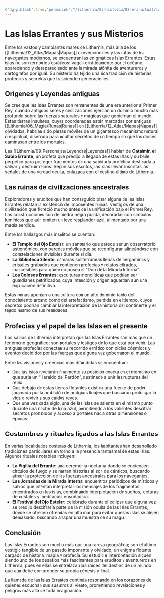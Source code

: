 ```yaml
---
{"dg-publish":true,"permalink":"/lithernia/01-historia/08-era-actual/las-islas-errantes-y-sus-misterios/","title":"Las Islas Errantes","tags":["lithernia","ubicacion","misterio","ruinas","profecia","magia-antigua"]}
---
```


# Las Islas Errantes y sus Misterios

Entre los vastos y cambiantes mares de Lithernia, más allá de los [[Lithernia/12_Atlas/Mapas\|Mapas]] convencionales y las rutas de los navegantes modernos, se encuentran las enigmáticas Islas Errantes. Estas islas no son territorios estáticos: vagan erráticamente por el océano, apareciendo y desapareciendo ante la mirada atónita de aventureros y cartógrafos por igual. Su misterio ha tejido una rica tradición de historias, profecías y secretos que trascienden generaciones.

## Orígenes y Leyendas antiguas

Se cree que las Islas Errantes son remanentes de una era anterior al Primer Rey, cuando antiguos seres y civilizaciones ejercían un dominio mucho más profundo sobre las fuerzas naturales y mágicas que gobiernan el mundo. Estas tierras insulares, cuyas coordenadas están marcadas por antiguas [[Lithernia/06_Magia/Runas\|Runas]] en [[Lithernia/12_Atlas/Mapas\|Mapas]] olvidados, habrían sido piezas móviles de un gigantesco mecanismo natural o espiritual, diseñado para ocultar secretos de un tiempo en que los dioses caminaban entre los mortales.

Las [[Lithernia/09_Personajes/Leyendas\|Leyendas]] hablan de **Catalmir, el Sabio Errante**, un profeta que predijo la llegada de estas islas y su baile perpetuo para proteger fragmentos de una sabiduría profética destinada a salvar y destruir reinos. Según sus escritos, las islas llevan inscritas las señales de una verdad oculta, enlazada con el destino último de Lithernia.

## Las ruinas de civilizaciones ancestrales

Exploradores y eruditos que han conseguido pisar alguna de las Islas Errantes relatan la existencia de imponentes ruinas, vestigios de una civilización que floreció mucho antes de la unificación bajo el Primer Rey. Las construcciones son de piedra negra pulida, decoradas con símbolos lumínicos que aún emiten un leve resplandor azul, alimentado por una magia perdida.

Entre los hallazgos más insólitos se cuentan:

- **El Templo del Ojo Estelar**: un santuario que parece ser un observatorio astronómico, con paredes móviles que se reconfiguran alineándose con constelaciones invisibles durante el día.
- **La Biblioteca Silente**: cámaras subterráneas llenas de pergaminos y cristales grabados que contienen profecías y relatos cifrados, inaccesibles para quien no posea el “Don de la Mirada Interna”.
- **Los Colosos Errantes**: esculturas monolíticas que podrían ser guardianes petrificados, cuya intención y origen aguardan aún una explicación definitiva.

Estas ruinas apuntan a una cultura con un alto dominio tanto del conocimiento arcano como del artefactismo, perdida en el tiempo, cuyos secretos podrían cambiar la interpretación de la historia del continente y el tejido mismo de sus realidades.

## Profecías y el papel de las Islas en el presente

Los sabios de Lithernia interpretan que las Islas Errantes son más que un fenómeno geográfico: son portales y testigos de lo que está por venir. Las antiguas profecías conectan su recorrido errático con ciclos cósmicos y eventos decididos por las fuerzas que alguna vez gobernaron el mundo.

Entre las visiones y creencias más difundidas se encuentran:

- Que las Islas revelarán finalmente su posición exacta en el momento en que surja un “Heraldo del Perdón”, destinado a unir las rupturas del reino.
- Que debajo de estas tierras flotantes existiría una fuente de poder jaqueada por la ambición de antiguos linajes que buscaron prolongar la vida o revivir a sus caídos reyes.
- Que una vez cada siglo, una de las Islas se asienta en el mismo punto durante una noche de luna azul, permitiendo a los valientes descifrar secretos prohibidos y acceso a portales hacia otras dimensiones o épocas.

## Costumbres y rituales ligados a las Islas Errantes

En varias localidades costeras de Lithernia, los habitantes han desarrollado tradiciones particulares en torno a la presencia fantasmal de estas islas. Algunos rituales notables incluyen:

- **La Vigilia del Errante**: una ceremonia nocturna donde se encienden círculos de fuego y se narran historias al son de cánticos, buscando atraer la protección de las fuerzas ancestrales para los navegantes.
- **Las Jornadas de la Mirada Interna**: encuentros periódicos de místicos y sabios que intentan interpretar los mensajes de los fragmentos encontrados en las islas, combinando interpretación de sueños, lecturas de cristales y meditación ensoñadora.
- **El Festival del Ojo Estelar**: celebrado durante el eclipse que alguna vez se predijo descifraría parte de la misión oculta de las Islas Errantes, donde se ofrecen ofrendas en alta mar para evitar que las islas se alejen demasiado, buscando atrapar una muestra de su magia.

## Conclusión

Las Islas Errantes son mucho más que una rareza geográfica; son el último vestigio tangible de un pasado imponente y olvidado, un enigma flotante cargado de historia, magia y profecía. Su estudio e interpretación siguen siendo uno de los desafíos más fascinantes para eruditos y aventureros en Lithernia, pues en ellas se entrelazan las raíces del destino de un mundo que aún debe comprender su propia génesis y final.

La llamada de las Islas Errantes continúa resonando en los corazones de quienes escuchan sus susurros al viento, prometiendo revelaciones y peligros más allá de toda imaginación.